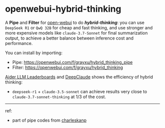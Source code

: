 # openwebui-hybrid-thinking

A **Pipe** and **Filter** for [open-webui](https://github.com/open-webui/open-webui) to do ***hybrid-thinking***: you can use `DeepSeek R1` or `QwQ 32B` for cheap and fast thinking, and use stronger and more expensive models like `claude-3.7-Sonnet` for final summarization output, to achieve a better balance between inference cost and performance.

You can install by importing:
- Pipe: https://openwebui.com/f/grayxu/hybrid_thinking_pipe
- Filter: https://openwebui.com/f/grayxu/hybrid_thinking

[Aider LLM Leaderboards](https://aider.chat/docs/leaderboards/) and [DeepClaude](https://github.com/getAsterisk/deepclaude) shows the efficiency of hybrid thinking:
- `deepseek-r1` + `claude-3.5-sonnet` can achieve results very close to `claude-3.7-sonnet-thinking` at 1/3 of the cost.

---

ref:
- part of pipe codes from [charleskanp](https://openwebui.com/f/charleskanp/deepclaude_2)